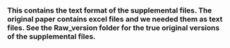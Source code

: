 ### This contains the text format of the supplemental files. The original paper contains excel files and we needed them as text files. See the Raw_version folder for the true original versions of the supplemental files.